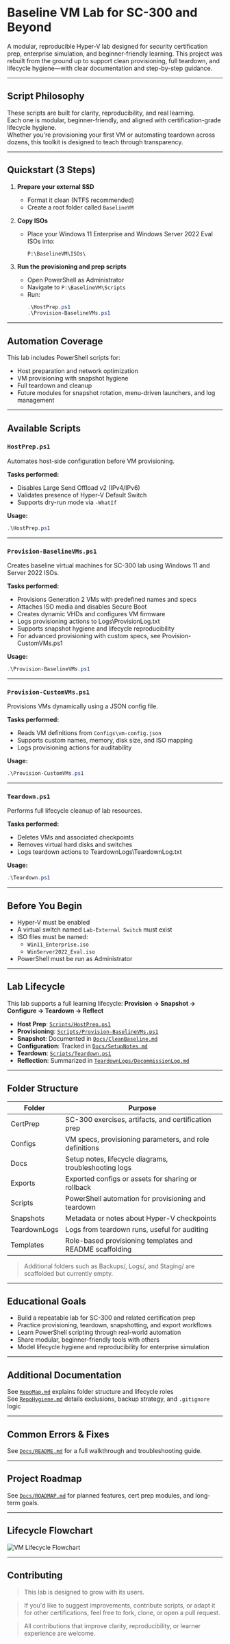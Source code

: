 # Baseline VM Lab for SC-300 and Beyond

A modular, reproducible Hyper-V lab designed for security certification prep, enterprise simulation, and beginner-friendly learning. This project was rebuilt from the ground up to support clean provisioning, full teardown, and lifecycle hygiene—with clear documentation and step-by-step guidance.

---

## Script Philosophy

These scripts are built for clarity, reproducibility, and real learning.  
Each one is modular, beginner-friendly, and aligned with certification-grade lifecycle hygiene.  
Whether you're provisioning your first VM or automating teardown across dozens, this toolkit is designed to teach through transparency.

---

## Quickstart (3 Steps)

1. **Prepare your external SSD**
   - Format it clean (NTFS recommended)
   - Create a root folder called `BaselineVM`

2. **Copy ISOs**
   - Place your Windows 11 Enterprise and Windows Server 2022 Eval ISOs into:
     ```
     P:\BaselineVM\ISOs\
     ```

3. **Run the provisioning and prep scripts**
   - Open PowerShell as Administrator
   - Navigate to `P:\BaselineVM\Scripts`
   - Run:
     ```powershell
     .\HostPrep.ps1
	 .\Provision-BaselineVMs.ps1
     ```

---

## Automation Coverage

This lab includes PowerShell scripts for:

- Host preparation and network optimization
- VM provisioning with snapshot hygiene
- Full teardown and cleanup
- Future modules for snapshot rotation, menu-driven launchers, and log management

---

## Available Scripts

### `HostPrep.ps1`
  
Automates host-side configuration before VM provisioning.

**Tasks performed:**
- Disables Large Send Offload v2 (IPv4/IPv6)
- Validates presence of Hyper-V Default Switch
- Supports dry-run mode via `-WhatIf`

**Usage:**
```powershell
.\HostPrep.ps1
```

---

### `Provision-BaselineVMs.ps1`

Creates baseline virtual machines for SC-300 lab using Windows 11 and Server 2022 ISOs.

**Tasks performed:**

- Provisions Generation 2 VMs with predefined names and specs
- Attaches ISO media and disables Secure Boot
- Creates dynamic VHDs and configures VM firmware
- Logs provisioning actions to Logs\ProvisionLog.txt
- Supports snapshot hygiene and lifecycle reproducibility
- For advanced provisioning with custom specs, see Provision-CustomVMs.ps1

**Usage:**

```powershell
.\Provision-BaselineVMs.ps1
```

---

### `Provision-CustomVMs.ps1`

Provisions VMs dynamically using a JSON config file.

**Tasks performed:**
- Reads VM definitions from `Configs\vm-config.json`
- Supports custom names, memory, disk size, and ISO mapping
- Logs provisioning actions for auditability

**Usage:**

```powershell
.\Provision-CustomVMs.ps1
```

---

### `Teardown.ps1`

Performs full lifecycle cleanup of lab resources.

**Tasks performed:**

- Deletes VMs and associated checkpoints
- Removes virtual hard disks and switches
- Logs teardown actions to TeardownLogs\TeardownLog.txt

**Usage:**

```powershell
.\Teardown.ps1
```

---

## Before You Begin

- Hyper-V must be enabled
- A virtual switch named `Lab-External Switch` must exist
- ISO files must be named:
  - `Win11_Enterprise.iso`
  - `WinServer2022_Eval.iso`
- PowerShell must be run as Administrator

---

## Lab Lifecycle

This lab supports a full learning lifecycle: **Provision → Snapshot → Configure → Teardown → Reflect**

- **Host Prep**: [`Scripts/HostPrep.ps1`](./Scripts/HostPrep.ps1)
- **Provisioning**: [`Scripts/Provision-BaselineVMs.ps1`](./Scripts/Provision-BaselineVMs.ps1)
- **Snapshot**: Documented in [`Docs/CleanBaseline.md`](./Docs/CleanBaseline.md)
- **Configuration**: Tracked in [`Docs/SetupNotes.md`](./Docs/SetupNotes.md)
- **Teardown**: [`Scripts/Teardown.ps1`](./Scripts/Teardown.ps1)
- **Reflection**: Summarized in [`TeardownLogs/DecommissionLog.md`](./TeardownLogs/DecommissionLog.md)

---

## Folder Structure

| Folder         | Purpose                                                  |
|----------------|----------------------------------------------------------|
| CertPrep       | SC-300 exercises, artifacts, and certification prep      |
| Configs        | VM specs, provisioning parameters, and role definitions  |
| Docs           | Setup notes, lifecycle diagrams, troubleshooting logs    |
| Exports        | Exported configs or assets for sharing or rollback       |
| Scripts        | PowerShell automation for provisioning and teardown      |
| Snapshots      | Metadata or notes about Hyper-V checkpoints              |
| TeardownLogs   | Logs from teardown runs, useful for auditing             |
| Templates      | Role-based provisioning templates and README scaffolding |

> Additional folders such as Backups/, Logs/, and Staging/ are scaffolded but currently empty.
 
---

## Educational Goals

- Build a repeatable lab for SC-300 and related certification prep
- Practice provisioning, teardown, snapshotting, and export workflows
- Learn PowerShell scripting through real-world automation
- Share modular, beginner-friendly tools with others
- Model lifecycle hygiene and reproducibility for enterprise simulation

---

## Additional Documentation

See [`RepoMap.md`](./Docs/RepoMap.md) explains folder structure and lifecycle roles  
See [`RepoHygiene.md`](./Docs/RepoHygiene.md) details exclusions, backup strategy, and `.gitignore` logic

---

## Common Errors & Fixes

See [`Docs/README.md`](./Docs/README.md) for a full walkthrough and troubleshooting guide.

---

## Project Roadmap

See [`Docs/ROADMAP.md`](./Docs/ROADMAP.md) for planned features, cert prep modules, and long-term goals.

---

## Lifecycle Flowchart

![VM Lifecycle Flowchart](./Docs/vm-lifecycle.png)

---

## Contributing

> This lab is designed to grow with its users.
  
> If you'd like to suggest improvements, contribute scripts, or adapt it for other certifications, feel free to fork, clone, or open a pull request.  

> All contributions that improve clarity, reproducibility, or learner experience are welcome.

